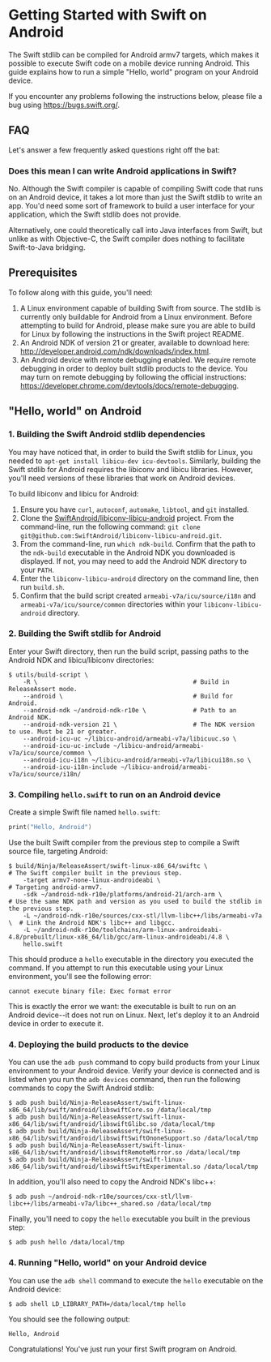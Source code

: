 # Getting Started with Swift on Android

The Swift stdlib can be compiled for Android armv7 targets, which makes it
possible to execute Swift code on a mobile device running Android. This guide
explains how to run a simple "Hello, world" program on your Android device.

If you encounter any problems following the instructions below, please file a
bug using https://bugs.swift.org/.

## FAQ

Let's answer a few frequently asked questions right off the bat:

### Does this mean I can write Android applications in Swift?

No. Although the Swift compiler is capable of compiling Swift code that runs
on an Android device, it takes a lot more than just the Swift stdlib to write
an app. You'd need some sort of framework to build a user interface for your
application, which the Swift stdlib does not provide.

Alternatively, one could theoretically call into Java interfaces from Swift,
but unlike as with Objective-C, the Swift compiler does nothing to facilitate
Swift-to-Java bridging.

## Prerequisites

To follow along with this guide, you'll need:

1. A Linux environment capable of building Swift from source. The stdlib is
   currently only buildable for Android from a Linux environment. Before
   attempting to build for Android, please make sure you are able to build
   for Linux by following the instructions in the Swift project README.
2. An Android NDK of version 21 or greater, available to download here:
   http://developer.android.com/ndk/downloads/index.html.
3. An Android device with remote debugging enabled. We require remote
   debugging in order to deploy built stdlib products to the device. You may
   turn on remote debugging by following the official instructions:
   https://developer.chrome.com/devtools/docs/remote-debugging.

## "Hello, world" on Android

### 1. Building the Swift Android stdlib dependencies

You may have noticed that, in order to build the Swift stdlib for Linux, you
needed to `apt-get install libicu-dev icu-devtools`. Similarly, building
the Swift stdlib for Android requires the libiconv and libicu libraries.
However, you'll need versions of these libraries that work on Android devices.

To build libiconv and libicu for Android:

1. Ensure you have `curl`, `autoconf`, `automake`, `libtool`, and
   `git` installed.
2. Clone the [SwiftAndroid/libiconv-libicu-android](https://github.com/SwiftAndroid/libiconv-libicu-android)
   project. From the command-line, run the following command:
   `git clone git@github.com:SwiftAndroid/libiconv-libicu-android.git`.
3. From the command-line, run `which ndk-build`. Confirm that the path to
   the `ndk-build` executable in the Android NDK you downloaded is displayed.
   If not, you may need to add the Android NDK directory to your `PATH`.
4. Enter the `libiconv-libicu-android` directory on the command line, then
   run `build.sh`.
5. Confirm that the build script created `armeabi-v7a/icu/source/i18n` and
   `armeabi-v7a/icu/source/common` directories within your
   `libiconv-libicu-android` directory.

### 2. Building the Swift stdlib for Android

Enter your Swift directory, then run the build script, passing paths to the
Android NDK and libicu/libiconv directories:

```
$ utils/build-script \
    -R \                                           # Build in ReleaseAssert mode.
    --android \                                    # Build for Android.
    --android-ndk ~/android-ndk-r10e \             # Path to an Android NDK.
    --android-ndk-version 21 \                     # The NDK version to use. Must be 21 or greater.
    --android-icu-uc ~/libicu-android/armeabi-v7a/libicuuc.so \
    --android-icu-uc-include ~/libicu-android/armeabi-v7a/icu/source/common \
    --android-icu-i18n ~/libicu-android/armeabi-v7a/libicui18n.so \
    --android-icu-i18n-include ~/libicu-android/armeabi-v7a/icu/source/i18n/
```

### 3. Compiling `hello.swift` to run on an Android device

Create a simple Swift file named `hello.swift`:

```swift
print("Hello, Android")
```

Use the built Swift compiler from the previous step to compile a Swift source
file, targeting Android:

```
$ build/Ninja/ReleaseAssert/swift-linux-x86_64/swiftc \                   # The Swift compiler built in the previous step.
    -target armv7-none-linux-androideabi \                                # Targeting android-armv7.
    -sdk ~/android-ndk-r10e/platforms/android-21/arch-arm \               # Use the same NDK path and version as you used to build the stdlib in the previous step.
    -L ~/android-ndk-r10e/sources/cxx-stl/llvm-libc++/libs/armeabi-v7a \  # Link the Android NDK's libc++ and libgcc.
    -L ~/android-ndk-r10e/toolchains/arm-linux-androideabi-4.8/prebuilt/linux-x86_64/lib/gcc/arm-linux-androideabi/4.8 \
    hello.swift
```

This should produce a `hello` executable in the directory you executed the
command. If you attempt to run this executable using your Linux environment,
you'll see the following error:

```
cannot execute binary file: Exec format error
```

This is exactly the error we want: the executable is built to run on an
Android device--it does not run on Linux. Next, let's deploy it to an Android
device in order to execute it.

### 4. Deploying the build products to the device

You can use the `adb push` command to copy build products from your Linux
environment to your Android device. Verify your device is connected and is
listed when you run the `adb devices` command, then run the following
commands to copy the Swift Android stdlib:

```
$ adb push build/Ninja-ReleaseAssert/swift-linux-x86_64/lib/swift/android/libswiftCore.so /data/local/tmp
$ adb push build/Ninja-ReleaseAssert/swift-linux-x86_64/lib/swift/android/libswiftGlibc.so /data/local/tmp
$ adb push build/Ninja-ReleaseAssert/swift-linux-x86_64/lib/swift/android/libswiftSwiftOnoneSupport.so /data/local/tmp
$ adb push build/Ninja-ReleaseAssert/swift-linux-x86_64/lib/swift/android/libswiftRemoteMirror.so /data/local/tmp
$ adb push build/Ninja-ReleaseAssert/swift-linux-x86_64/lib/swift/android/libswiftSwiftExperimental.so /data/local/tmp
```

In addition, you'll also need to copy the Android NDK's libc++:

```
$ adb push ~/android-ndk-r10e/sources/cxx-stl/llvm-libc++/libs/armeabi-v7a/libc++_shared.so /data/local/tmp
```

Finally, you'll need to copy the `hello` executable you built in the
previous step:
```
$ adb push hello /data/local/tmp
```

### 4. Running "Hello, world" on your Android device

You can use the `adb shell` command to execute the `hello` executable on
the Android device:

```
$ adb shell LD_LIBRARY_PATH=/data/local/tmp hello
```

You should see the following output:

```
Hello, Android
```

Congratulations! You've just run your first Swift program on Android.

